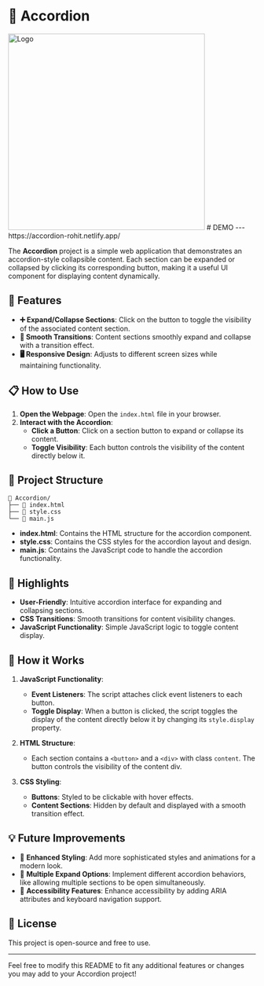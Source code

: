 # 📑 Accordion
<img src="./modal.png" alt="Logo" width="400" />
# DEMO --- https://accordion-rohit.netlify.app/

The **Accordion** project is a simple web application that demonstrates an accordion-style collapsible content. Each section can be expanded or collapsed by clicking its corresponding button, making it a useful UI component for displaying content dynamically.

## 🚀 Features

- **➕ Expand/Collapse Sections**: Click on the button to toggle the visibility of the associated content section.
- **🎨 Smooth Transitions**: Content sections smoothly expand and collapse with a transition effect.
- **🖥️ Responsive Design**: Adjusts to different screen sizes while maintaining functionality.

## 📋 How to Use

1. **Open the Webpage**: Open the `index.html` file in your browser.
2. **Interact with the Accordion**:
   - **Click a Button**: Click on a section button to expand or collapse its content.
   - **Toggle Visibility**: Each button controls the visibility of the content directly below it.

## 📂 Project Structure

```
📁 Accordion/
├── 📄 index.html
├── 📄 style.css
└── 📄 main.js
```

- **index.html**: Contains the HTML structure for the accordion component.
- **style.css**: Contains the CSS styles for the accordion layout and design.
- **main.js**: Contains the JavaScript code to handle the accordion functionality.

## 🌟 Highlights

- **User-Friendly**: Intuitive accordion interface for expanding and collapsing sections.
- **CSS Transitions**: Smooth transitions for content visibility changes.
- **JavaScript Functionality**: Simple JavaScript logic to toggle content display.

## 🤖 How it Works

1. **JavaScript Functionality**:
   - **Event Listeners**: The script attaches click event listeners to each button.
   - **Toggle Display**: When a button is clicked, the script toggles the display of the content directly below it by changing its `style.display` property.

2. **HTML Structure**:
   - Each section contains a `<button>` and a `<div>` with class `content`. The button controls the visibility of the content div.

3. **CSS Styling**:
   - **Buttons**: Styled to be clickable with hover effects.
   - **Content Sections**: Hidden by default and displayed with a smooth transition effect.

## 💡 Future Improvements

- 🎨 **Enhanced Styling**: Add more sophisticated styles and animations for a modern look.
- 🧩 **Multiple Expand Options**: Implement different accordion behaviors, like allowing multiple sections to be open simultaneously.
- 📲 **Accessibility Features**: Enhance accessibility by adding ARIA attributes and keyboard navigation support.

## 📝 License

This project is open-source and free to use.

---

Feel free to modify this README to fit any additional features or changes you may add to your Accordion project!
